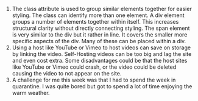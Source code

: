 1. The class attribute is used to group similar elements together for easier styling. The class can identify more than one element. A div element groups a number of elements together within itself. This increases structural clarity without directly connecting styling. The span element is very similar to the div but it rather in line. It covers the smaller more specific aspects of the div. Many of these can be placed within a div.
2. Using a host like YouTube or Vimeo to host videos can save on storage by linking the video. Self-Hosting videos can be too big and lag the site and even cost extra. Some disadvantages could be that the host sites like YouTube or Vimeo could crash, or the video could be deleted causing the video to not appear on the site.
3. A challenge for me this week was that I had to spend the week in quarantine. I was quite bored but got to spend a lot of time enjoying the warm weather.
